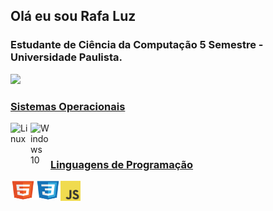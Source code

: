 ## Olá eu sou Rafa Luz 

### Estudante de Ciência da Computação 5 Semestre - Universidade Paulista. 

<div>
  <a href="https://github.com/rafaoluz">
  <img height="180em" src="https://github-readme-stats.vercel.app/api/top-langs/?username=rafaoluz&layout=compact&langs_count=7&theme=dracula"/>
</div>


<h3> Sistemas Operacionais </h3>
<img align="left" alt="Linux" width="32px" src="https://img.icons8.com/color/48/000000/linux.png"/>
<img align="left" alt="Windows 10" width="32px" src="https://img.icons8.com/color/48/000000/windows-10.png"/>
  
<br>
<br>
 
<h3> Linguagens de Programação </h3>
<img align="left" alt="Rafa-HTML" height="30" width="40" src="https://raw.githubusercontent.com/devicons/devicon/master/icons/html5/html5-original.svg">
<img align="left" alt="Rafa-CSS" height="30" width="40" src="https://raw.githubusercontent.com/devicons/devicon/master/icons/css3/css3-original.svg">
<img align="left" alt="JavaScript" width="32px" src="https://raw.githubusercontent.com/github/explore/80688e429a7d4ef2fca1e82350fe8e3517d3494d/topics/javascript/javascript.png" />

